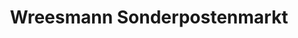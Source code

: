 ---
title: "Wreesmann Sonderpostenmarkt"
url: /harpstedt/wreesmann-sonderpostenmarkt/
shop: Warenhaus
---